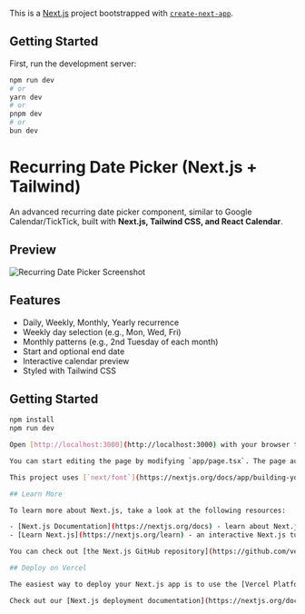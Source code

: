 This is a [Next.js](https://nextjs.org) project bootstrapped with [`create-next-app`](https://nextjs.org/docs/app/api-reference/cli/create-next-app).

## Getting Started

First, run the development server:

```bash
npm run dev
# or
yarn dev
# or
pnpm dev
# or
bun dev
```
# Recurring Date Picker (Next.js + Tailwind)

An advanced recurring date picker component, similar to Google Calendar/TickTick, built with **Next.js, Tailwind CSS, and React Calendar**.

## Preview

![Recurring Date Picker Screenshot](<img width="1032" height="935" alt="image" src="https://github.com/user-attachments/assets/a2823309-ced5-4f95-8e59-1c5b13bc4735" />
)

## Features
- Daily, Weekly, Monthly, Yearly recurrence
- Weekly day selection (e.g., Mon, Wed, Fri)
- Monthly patterns (e.g., 2nd Tuesday of each month)
- Start and optional end date
- Interactive calendar preview
- Styled with Tailwind CSS

## Getting Started

```bash
npm install
npm run dev

Open [http://localhost:3000](http://localhost:3000) with your browser to see the result.

You can start editing the page by modifying `app/page.tsx`. The page auto-updates as you edit the file.

This project uses [`next/font`](https://nextjs.org/docs/app/building-your-application/optimizing/fonts) to automatically optimize and load [Geist](https://vercel.com/font), a new font family for Vercel.

## Learn More

To learn more about Next.js, take a look at the following resources:

- [Next.js Documentation](https://nextjs.org/docs) - learn about Next.js features and API.
- [Learn Next.js](https://nextjs.org/learn) - an interactive Next.js tutorial.

You can check out [the Next.js GitHub repository](https://github.com/vercel/next.js) - your feedback and contributions are welcome!

## Deploy on Vercel

The easiest way to deploy your Next.js app is to use the [Vercel Platform](https://vercel.com/new?utm_medium=default-template&filter=next.js&utm_source=create-next-app&utm_campaign=create-next-app-readme) from the creators of Next.js.

Check out our [Next.js deployment documentation](https://nextjs.org/docs/app/building-your-application/deploying) for more details.
